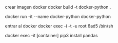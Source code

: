 crear imagen docker 
docker build -t docker-python .

docker run -it --name docker-python docker-python

entrar al docker  docker exec -i -t -u root 6ad5 /bin/sh


docker exec -it [container] pip3 install pandas